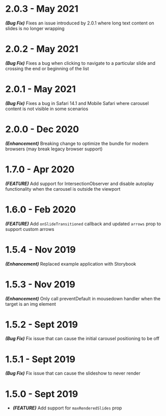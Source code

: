 # 2.0.3 - May 2021

***(Bug Fix)*** Fixes an issue introduced by 2.0.1 where long text content on slides is no longer wrapping

# 2.0.2 - May 2021

***(Bug Fix)*** Fixes a bug when clicking to navigate to a particular slide and crossing the end or beginning of the list

# 2.0.1 - May 2021

***(Bug Fix)*** Fixes a bug in Safari 14.1 and Mobile Safari where carousel content is not visible in some scenarios

# 2.0.0 - Dec 2020

***(Enhancement)*** Breaking change to optimize the bundle for modern browsers (may break legacy browser support)

# 1.7.0 - Apr 2020

***(FEATURE)*** Add support for IntersectionObserver and disable autoplay functionality when the carousel is outside the viewport

# 1.6.0 - Feb 2020

***(FEATURE)*** Add `onSlideTransitioned` callback and updated `arrows` prop to support custom arrows

# 1.5.4 - Nov 2019

***(Enhancement)*** Replaced example application with Storybook

# 1.5.3 - Nov 2019

***(Enhancement)*** Only call preventDefault in mousedown handler when the target is an img element

# 1.5.2 - Sept 2019

***(Bug Fix)*** Fix issue that can cause the initial carousel positioning to be off

# 1.5.1 - Sept 2019

***(Bug Fix)*** Fix issue that can cause the slideshow to never render

# 1.5.0 - Sept 2019

* ***(FEATURE)*** Add support for `maxRenderedSlides` prop
